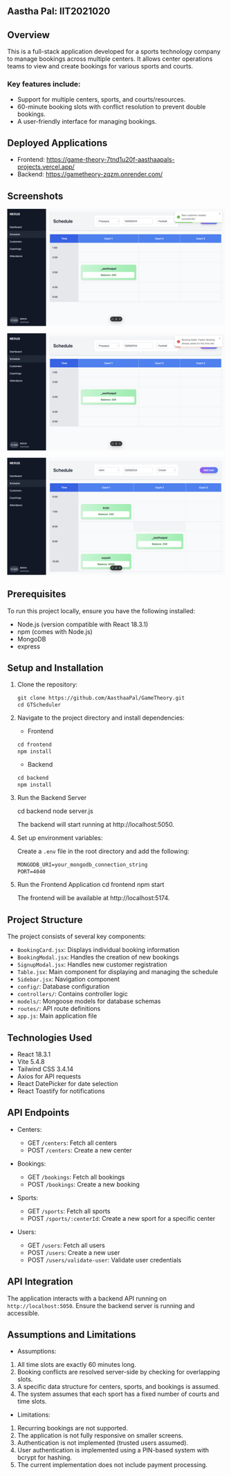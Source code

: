 ## Aastha Pal: IIT2021020

## Overview
This is a full-stack application developed for a sports technology company to manage bookings across multiple centers. It allows center operations teams to view and create bookings for various sports and courts.

### Key features include:

- Support for multiple centers, sports, and courts/resources.
- 60-minute booking slots with conflict resolution to prevent double bookings.
- A user-friendly interface for managing bookings.


## Deployed Applications
- Frontend: https://game-theory-7tnd1u20f-aasthaapals-projects.vercel.app/
- Backend: https://gametheory-zqzm.onrender.com/

## Screenshots

![New user signup](https://github.com/AasthaaPal/GameTheory/blob/main/frontend/images/new_user.png)

![Booking on occupied court](https://github.com/AasthaaPal/GameTheory/blob/main/frontend/images/booking.png)

![View Bookings](https://github.com/AasthaaPal/GameTheory/blob/main/frontend/images/allbookings.png)


## Prerequisites

To run this project locally, ensure you have the following installed:
- Node.js (version compatible with React 18.3.1)
- npm (comes with Node.js)
- MongoDB
- express


## Setup and Installation 

1. Clone the repository:
   ```
   git clone https://github.com/AasthaaPal/GameTheory.git
   cd GTScheduler
   ```
2. Navigate to the project directory and install dependencies:
   
   
   - Frontend
    ```
    cd frontend
    npm install
    ```
    - Backend
    ```
    cd backend
    npm install
    ```
3. Run the Backend Server
    
    cd backend
    node server.js
    
    The backend will start running at http://localhost:5050.

4. Set up environment variables:

   Create a `.env` file in the root directory and add the following:
   ```
   MONGODB_URI=your_mongodb_connection_string
   PORT=4040
   ```

5. Run the Frontend Application
    cd frontend
    npm start
    
    The frontend will be available at http://localhost:5174.




## Project Structure
The project consists of several key components:
- `BookingCard.jsx`: Displays individual booking information
- `BookingModal.jsx`: Handles the creation of new bookings
- `SignupModal.jsx`: Handles new customer registration
- `Table.jsx`: Main component for displaying and managing the schedule
- `Sidebar.jsx`: Navigation component
- `config/`: Database configuration
- `controllers/`: Contains controller logic
- `models/`: Mongoose models for database schemas
- `routes/`: API route definitions
- `app.js`: Main application file

## Technologies Used
- React 18.3.1
- Vite 5.4.8
- Tailwind CSS 3.4.14
- Axios for API requests
- React DatePicker for date selection
- React Toastify for notifications

## API Endpoints

- Centers:
  - GET `/centers`: Fetch all centers
  - POST `/centers`: Create a new center

- Bookings:
  - GET `/bookings`: Fetch all bookings
  - POST `/bookings`: Create a new booking

- Sports:
  - GET `/sports`: Fetch all sports
  - POST `/sports/:centerId`: Create a new sport for a specific center

- Users:
  - GET `/users`: Fetch all users
  - POST `/users`: Create a new user
  - POST `/users/validate-user`: Validate user credentials

## API Integration
The application interacts with a backend API running on `http://localhost:5050`. Ensure the backend server is running and accessible.

## Assumptions and Limitations
- Assumptions:

1. All time slots are exactly 60 minutes long.
2. Booking conflicts are resolved server-side by checking for overlapping slots.
3. A specific data structure for centers, sports, and bookings is assumed.
4. The system assumes that each sport has a fixed number of courts and time slots.


- Limitations:

1. Recurring bookings are not supported.
2. The application is not fully responsive on smaller screens.
3. Authentication is not implemented (trusted users assumed).
4. User authentication is implemented using a PIN-based system with bcrypt for hashing.
5. The current implementation does not include payment processing.


